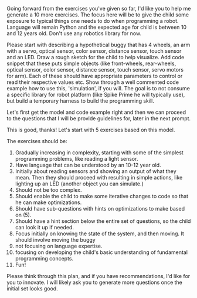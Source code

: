 Going forward from the exercises you've given so far, I'd like you to help me generate a 10 more exercises. The focus here will be to give the child some exposure to typical things one needs to do when programming a robot. Language will remain Python and the expected age for child is between 10 and 12 years old. Don't use any robotics library for now. 

Please start with describing a hypothetical buggy that has 4 wheels, an arm with a servo, optical sensor, color sensor, distance sensor, touch sensor and an LED. Draw a rough sketch for the child to help visualize. Add code snippet that these puts simple objects (like front-wheels, rear-wheels, optical sensor, color sensor, distance sensor, touch sensor, servo motors for arm). Each of these should have appropriate parameters to control or read their respective values etc. Show through a well commented code example how to use this, 'simulation', if you will. The goal is to not consume a specific library for robot platform (like Spike Prime he will typically use), but build a temporary harness to build the programming skill. 

Let's first get the model and code example right and then we can proceed to the questions that I will be provide guidelines for, later in the next prompt. 

This is good, thanks! Let's start with 5 exercises based on this model. 

The exercises should be: 
1. Gradually increasing in complexity, starting with some of the simplest programming problems, like reading a light sensor. 
2. Have language that can be understood by an 10-12 year old. 
3. Initially about reading sensors and showing an output of what they mean. Then they should proceed with resulting in simple actions, like lighting up an LED (another object you can simulate.)
4. Should not be too complex. 
5. Should enable the child to make some iterative changes to code so that he can make optimizations. 
6. Should have sub-questions with hints on optimizations to make based on (5). 
7. Should have a hint section below the entire set of questions, so the child can look it up if needed. 
8. Focus initially on knowing the state of the system, and then moving. It should involve moving the buggy
9. not focusing on language expertise. 
10. focusing on developing the child's basic understanding of fundamental programming concepts. 
11. Fun! 


Please think through this plan, and if you have recommendations, I'd like for you to innovate. I will likely ask you to generate more questions once the initial set looks good.

